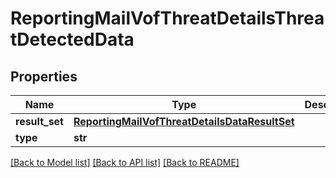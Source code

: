 # ReportingMailVofThreatDetailsThreatDetectedData

## Properties
Name | Type | Description | Notes
------------ | ------------- | ------------- | -------------
**result_set** | [**ReportingMailVofThreatDetailsDataResultSet**](ReportingMailVofThreatDetailsDataResultSet.md) |  | [optional] 
**type** | **str** |  | [optional] 

[[Back to Model list]](../README.md#documentation-for-models) [[Back to API list]](../README.md#documentation-for-api-endpoints) [[Back to README]](../README.md)

